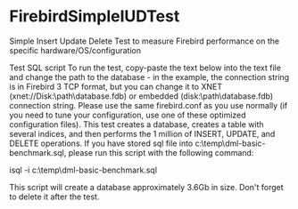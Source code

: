 # FirebirdSimpleIUDTest
Simple Insert Update Delete Test to measure Firebird performance on the specific hardware/OS/configuration

Test SQL script
To run the test, copy-paste the text below into the text file and change the path to the database - in the example, the connection string is in Firebird 3 TCP format, but you can change it to XNET (xnet://Disk:\path\database.fdb) or embedded (disk:\path\database.fdb) connection string.
Please use the same firebird.conf as you use normally (if you need to tune your configuration, use one of these optimized configuration files).
This test creates a database, creates a table with several indices, and then performs the 1 million of INSERT, UPDATE, and DELETE operations.
If you have stored sql file into c:\temp\dml-basic-benchmark.sql, please run this script with the following command:

isql -i c:\temp\dml-basic-benchmark.sql

This script will create a database approximately 3.6Gb in size. Don't forget to delete it after the test.


